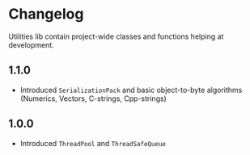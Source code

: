 # Changelog

Utilities lib contain project-wide classes and functions helping at development.

## 1.1.0

- Introduced `SerializationPack` and basic object-to-byte algorithms (Numerics, Vectors, C-strings, Cpp-strings)

## 1.0.0

- Introduced `ThreadPool` and `ThreadSafeQueue`
